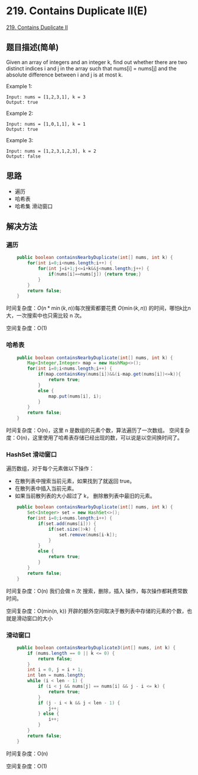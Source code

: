 # 219. Contains Duplicate II(E)
[219. Contains Duplicate II](https://leetcode-cn.com/problems/contains-duplicate-ii/)

## 题目描述(简单)

Given an array of integers and an integer k, find out whether there are two distinct indices i and j in the array such that nums[i] = nums[j] and the absolute difference between i and j is at most k.

Example 1:
```
Input: nums = [1,2,3,1], k = 3
Output: true
```
Example 2:
```
Input: nums = [1,0,1,1], k = 1
Output: true
```
Example 3:
```
Input: nums = [1,2,3,1,2,3], k = 2
Output: false
```
## 思路

- 遍历
- 哈希表
- 哈希集 滑动窗口

## 解决方法

### 遍历


```java
    public boolean containsNearbyDuplicate(int[] nums, int k) {
        for(int i=0;i<nums.length;i++) {
            for(int j=i+1;j<=i+k&&j<nums.length;j++) {
                if(nums[i]==nums[j]) {return true;}
            }
        }
        return false;
    }
```
时间复杂度：$O(n * \min(k,n))$每次搜索都要花费 $O(\min(k, n))$ 的时间，哪怕k比n大，一次搜索中也只需比较 n 次。

空间复杂度：O(1)

### 哈希表


```java
    public boolean containsNearbyDuplicate(int[] nums, int k) {
        Map<Integer,Integer> map = new HashMap<>();
        for(int i=0;i<nums.length;i++) {
            if(map.containsKey(nums[i])&&(i-map.get(nums[i])<=k)){
                return true;
            }
            else {
                map.put(nums[i], i);
            }
        }
        return false;
    }
```
时间复杂度：O(n)，这里 n 是数组的元素个数，算法遍历了一次数组。
空间复杂度：O(n)，这里使用了哈希表存储已经出现的数，可以说是以空间换时间了。


### HashSet 滑动窗口

遍历数组，对于每个元素做以下操作：
- 在散列表中搜索当前元素，如果找到了就返回 true。
- 在散列表中插入当前元素。
- 如果当前散列表的大小超过了 k， 删除散列表中最旧的元素。


```java
    public boolean containsNearbyDuplicate(int[] nums, int k) {
        Set<Integer> set = new HashSet<>();
        for(int i=0;i<nums.length;i++) {
            if(set.add(nums[i])) {
                if(set.size()>k) {
                    set.remove(nums[i-k]);
                }
            }
            else {
                return true;
            }
        }
        return false;
    }
```
时间复杂度：O(n) 我们会做 n 次 搜索，删除，插入 操作，每次操作都耗费常数时间。

空间复杂度：O(min(n, k)) 开辟的额外空间取决于散列表中存储的元素的个数，也就是滑动窗口的大小 


### 滑动窗口

```java
    public boolean containsNearbyDuplicate3(int[] nums, int k) {
        if (nums.length == 0 || k <= 0) {
            return false;
        }
        int i = 0, j = i + 1;
        int len = nums.length;
        while (i < len - 1) {
            if (i < j && nums[j] == nums[i] && j - i <= k) {
                return true;
            }
            if (j - i < k && j < len - 1) {
                j++;
            } else {
                i++;
            }
        }
        return false;
    }
```
时间复杂度：O(n) 

空间复杂度：O(1)


